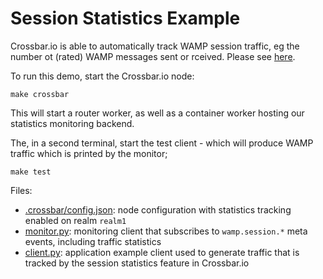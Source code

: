 # Session Statistics Example

Crossbar.io is able to automatically track WAMP session traffic, eg the number ot (rated) WAMP messages
sent or rceived. Please see [here](https://crossbar.io/docs/Session-Statistics/).

To run this demo, start the Crossbar.io node:

```console
make crossbar
```

This will start a router worker, as well as a container worker hosting our statistics monitoring backend.

The, in a second terminal, start the test client - which will produce WAMP traffic which is printed by the monitor;

```console
make test
```

Files:

* [.crossbar/config.json](.crossbar/config.json): node configuration with statistics tracking enabled on realm `realm1`
* [monitor.py](monitor.py): monitoring client that subscribes to `wamp.session.*` meta events, including traffic statistics
* [client.py](client.py): application example client used to generate traffic that is tracked by the session statistics feature in Crossbar.io
